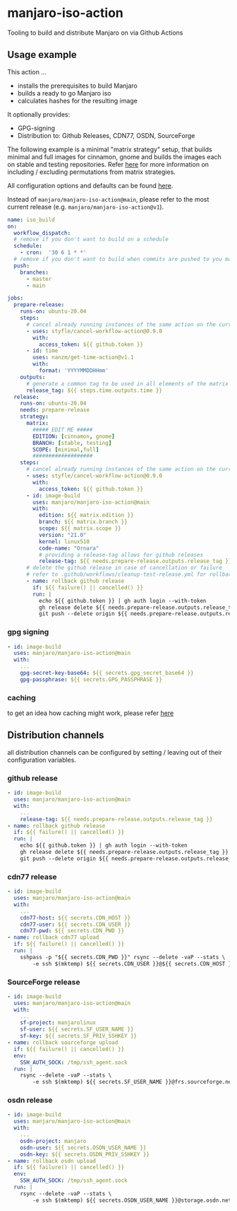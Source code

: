 # manjaro-iso-action

Tooling to build and distribute Manjaro on via Github Actions

## Usage example

This action ...

- installs the prerequisites to build Manjaro
- builds a ready to go Manjaro iso
- calculates hashes for the resulting image

It optionally provides:

- GPG-signing
- Distribution to: Github Releases, CDN77, OSDN, SourceForge

The following example is a minimal "matrix strategy" setup, that builds minimal and full images for cinnamon, gnome and builds the images each on stable and testing repositories. Refer [here](https://docs.github.com/en/actions/reference/workflow-syntax-for-github-actions#jobsjob_idstrategymatrix) for more information on including / excluding permutations from matrix strategies.

All configuration options and defaults can be found [here](action.yml).

Instead of `manjaro/manjaro-iso-action@main`, please refer to the most current release (e.g. `manjaro/manjaro-iso-action@v1`).

```yaml
name: iso_build
on:
  workflow_dispatch:
  # remove if you don't want to build on a schedule
  schedule:
    - cron:  '30 6 1 * *'
  # remove if you don't want to build when commits are pushed to you main/master branch
  push:
    branches:
      - master
      - main

jobs:
  prepare-release:
    runs-on: ubuntu-20.04
    steps:
      # cancel already running instances of the same action on the currently working on branch
      - uses: styfle/cancel-workflow-action@0.9.0
        with:
          access_token: ${{ github.token }}
      - id: time
        uses: nanzm/get-time-action@v1.1
        with:
          format: 'YYYYMMDDHHmm'
    outputs:
      # generate a common tag to be used in all elements of the matrix strategy
      release_tag: ${{ steps.time.outputs.time }}      
  release:
    runs-on: ubuntu-20.04
    needs: prepare-release    
    strategy:
      matrix:
        ##### EDIT ME #####      
        EDITION: [cinnamon, gnome]
        BRANCH: [stable, testing]
        SCOPE: [minimal,full]
        ###################
    steps:
      # cancel already running instances of the same action on the currently working on branch
      - uses: styfle/cancel-workflow-action@0.9.0
        with:
          access_token: ${{ github.token }}
      - id: image-build
        uses: manjaro/manjaro-iso-action@main
        with:
          edition: ${{ matrix.edition }}
          branch: ${{ matrix.branch }}
          scope: ${{ matrix.scope }}
          version: "21.0"
          kernel: linux510
          code-name: "Ornara"
          # providing a release-tag allows for github releases
          release-tag: ${{ needs.prepare-release.outputs.release_tag }}
      # delete the github release in case of cancellation or failure
      # refer to .github/workflows/cleanup-test-release.yml for rollback strategies concerning the other distribution channels
      - name: rollback github release
        if: ${{ failure() || cancelled() }}
        run: |
          echo ${{ github.token }} | gh auth login --with-token
          gh release delete ${{ needs.prepare-release.outputs.release_tag }} -y --repo ${{ github.repository }}
          git push --delete origin ${{ needs.prepare-release.outputs.release_tag }}
```

### gpg signing

```yaml
- id: image-build
  uses: manjaro/manjaro-iso-action@main
  with:
    ...
    gpg-secret-key-base64: ${{ secrets.gpg_secret_base64 }}
    gpg-passphrase: ${{ secrets.GPG_PASSPHRASE }}
```

### caching

to get an idea how caching might work, please refer [here](.github/workflows/test.yml)

## Distribution channels

all distribution channels can be configured by setting / leaving out of their configuration variables.

### github release

```yaml
- id: image-build
  uses: manjaro/manjaro-iso-action@main
  with:
    ...
    release-tag: ${{ needs.prepare-release.outputs.release_tag }}
- name: rollback github release
  if: ${{ failure() || cancelled() }}
  run: |
    echo ${{ github.token }} | gh auth login --with-token
    gh release delete ${{ needs.prepare-release.outputs.release_tag }} -y --repo ${{ github.repository }}
    git push --delete origin ${{ needs.prepare-release.outputs.release_tag }}
```

### cdn77 release

```yaml
- id: image-build
  uses: manjaro/manjaro-iso-action@main
  with:
    ...
    cdn77-host: ${{ secrets.CDN_HOST }}
    cdn77-user: ${{ secrets.CDN_USER }}
    cdn77-pwd: ${{ secrets.CDN_PWD }}
- name: rollback cdn77 upload
  if: ${{ failure() || cancelled() }}
  run: |
    sshpass -p "${{ secrets.CDN_PWD }}" rsync --delete -vaP --stats \
        -e ssh $(mktemp) ${{ secrets.CDN_USER }}@${{ secrets.CDN_HOST }}:/www/${{ env.edition }}/${{ env.version }}
```

### SourceForge release

```yaml
- id: image-build
  uses: manjaro/manjaro-iso-action@main
  with:
    ...
    sf-project: manjarolinux
    sf-user: ${{ secrets.SF_USER_NAME }}
    sf-key: ${{ secrets.SF_PRIV_SSHKEY }}
- name: rollback sourceforge upload
  if: ${{ failure() || cancelled() }}
  env:
    SSH_AUTH_SOCK: /tmp/ssh_agent.sock
  run: |
    rsync --delete -vaP --stats \
        -e ssh $(mktemp) ${{ secrets.SF_USER_NAME }}@frs.sourceforge.net:/home/frs/project/manjarolinux/${{ env.edition }}/${{ env.version }}
```

### osdn release

```yaml
- id: image-build
  uses: manjaro/manjaro-iso-action@main
  with:
    ...
    osdn-project: manjaro
    osdn-user: ${{ secrets.OSDN_USER_NAME }}
    osdn-key: ${{ secrets.OSDN_PRIV_SSHKEY }}
- name: rollback osdn upload
  if: ${{ failure() || cancelled() }}
  env:
    SSH_AUTH_SOCK: /tmp/ssh_agent.sock
  run: |
    rsync --delete -vaP --stats \
        -e ssh $(mktemp) ${{ secrets.OSDN_USER_NAME }}@storage.osdn.net:/storage/groups/m/ma/manjaro/${{ env.edition }}/${{ env.version }}
```
